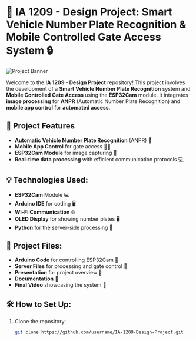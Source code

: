 # 🚗 IA 1209 - Design Project: Smart Vehicle Number Plate Recognition & Mobile Controlled Gate Access System 🔒

![Project Banner](https://github.com/username/IA-1209-Design-Project/banner.jpg)


Welcome to the **IA 1209 - Design Project** repository! This project involves the development of a **Smart Vehicle Number Plate Recognition** system and **Mobile Controlled Gate Access** using the **ESP32Cam** module. It integrates **image processing** for **ANPR** (Automatic Number Plate Recognition) and **mobile app control** for **automated access**.

## 🔧 Project Features
- **Automatic Vehicle Number Plate Recognition** (ANPR) 🚗
- **Mobile App Control** for gate access 📱🔑
- **ESP32Cam Module** for image capturing 📸
- **Real-time data processing** with efficient communication protocols 💻
  
## 💡 Technologies Used:
- **ESP32Cam** Module 💻
- **Arduino IDE** for coding 🖥️
- **Wi-Fi Communication** 🌐
- **OLED Display** for showing number plates 🖥️
- **Python** for the server-side processing 🐍

## 📂 Project Files:
- **Arduino Code** for controlling ESP32Cam 📡
- **Server Files** for processing and gate control 🔐
- **Presentation** for project overview 📑
- **Documentation** 📄
- **Final Video** showcasing the system 🎥

## 🛠️ How to Set Up:
1. Clone the repository:
   ```bash
   git clone https://github.com/username/IA-1209-Design-Project.git
